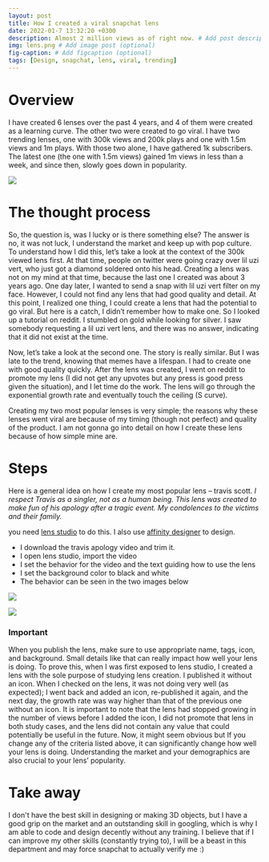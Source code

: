 ```yaml
---
layout: post
title: How I created a viral snapchat lens
date: 2022-01-7 13:32:20 +0300
description: Almost 2 million views as of right now. # Add post description (optional)
img: lens.png # Add image post (optional)
fig-caption: # Add figcaption (optional)
tags: [Design, snapchat, lens, viral, trending]
---
```


# Overview

I have created 6 lenses over the past 4 years, and 4 of them were created as a learning curve. The other two were created to go viral. I have two trending lenses, one with 300k views and 200k plays and one with 1.5m views and 1m plays. With those two alone, I have gathered 1k subscribers. The latest one (the one with 1.5m views) gained 1m views in less than a week, and since then, slowly goes down in popularity. 

![]({{site.baseurl}}/assets/img/info.png)

# The thought process 

So, the question is, was I lucky or is there something else? The answer is no, it was not luck, I understand the market and keep up with pop culture. To understand how I did this, let’s take a look at the context of the 300k viewed lens first. At that time, people on twitter were going crazy over lil uzi vert, who just got a diamond soldered onto his head. Creating a lens was not on my mind at that time, because the last one I created was about 3 years ago. One day later, I wanted to send a snap with lil uzi vert filter on my face. However, I could not find any lens that had good quality and detail. At this point, I realized one thing, I could create a lens that had the potential to go viral. But here is a catch, I didn’t remember how to make one. So I looked up a tutorial on reddit. I stumbled on gold while looking for silver. I saw somebody requesting a lil uzi vert lens, and there was no answer, indicating that it did not exist at the time.

Now, let’s take a look at the second one. The story is really similar. But I was late to the trend, knowing that memes have a lifespan. I had to create one with good quality quickly. After the lens was created, I went on reddit to promote my lens (I did not get any upvotes but any press is good press given the situation), and I let time do the work. The lens will go through the exponential growth rate and eventually touch the ceiling (S curve).

Creating my two most popular lenses is very simple; the reasons why these lenses went viral are because of my timing (though not perfect) and quality of the product. I am not gonna go into detail on how I create these lens because of how simple mine are. 

# Steps

Here is a general idea on how I create my most popular lens – travis scott. 
_I respect Travis as a singler, not as a human being. This lens was created to make fun of his apology after a tragic event. My condolences to the victims and their family._

you need [lens studio](https://lensstudio.snapchat.com/download/) to do this. I also use [affinity designer](https://affinity.serif.com/en-us/) to design.

- I download the travis apology video and trim it. 
- I open lens studio, import the video 
- I set the behavior for the video and the text guiding how to use the lens
- I set the background color to black and white 
- The behavior can be seen in the two images below

![]({{site.baseurl}}/assets/img/beha1.png)

![]({{site.baseurl}}/assets/img/beha2.png)

### Important

When you publish the lens, make sure to use appropriate name, tags, icon, and background. Small details like that can really impact how well your lens is doing. To prove this, when I was first exposed to lens studio, I created a lens with the sole purpose of studying lens creation. I published it without an icon. When I checked on the lens, it was not doing very well (as expected); I went back and added an icon, re-published it again, and the next day, the growth rate was way higher than that of the previous one without an icon. It is important to note that the lens had stopped growing in the number of views before I added the icon, I did not promote that lens in both study cases, and the lens did not contain any value that could potentially be useful in the future. Now, it might seem obvious but If you change any of the criteria listed above, it can significantly change how well your lens is doing. Understanding the market and your demographics are also crucial to your lens’ popularity. 


# Take away

I don't have the best skill in designing or making 3D objects, but I have a good grip on the market and an outstanding skill in googling, which is why I am able to code and design decently without any training. I believe that if I can improve my other skills (constantly trying to), I will be a beast in this department and may force snapchat to actually verify me :)  




